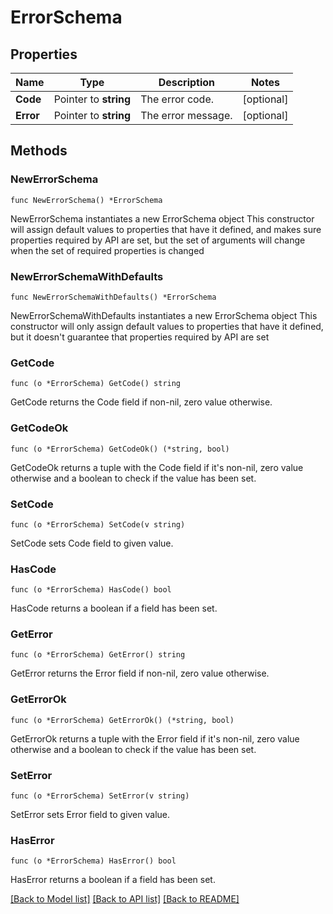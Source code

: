# ErrorSchema

## Properties

Name | Type | Description | Notes
------------ | ------------- | ------------- | -------------
**Code** | Pointer to **string** | The error code. | [optional] 
**Error** | Pointer to **string** | The error message. | [optional] 

## Methods

### NewErrorSchema

`func NewErrorSchema() *ErrorSchema`

NewErrorSchema instantiates a new ErrorSchema object
This constructor will assign default values to properties that have it defined,
and makes sure properties required by API are set, but the set of arguments
will change when the set of required properties is changed

### NewErrorSchemaWithDefaults

`func NewErrorSchemaWithDefaults() *ErrorSchema`

NewErrorSchemaWithDefaults instantiates a new ErrorSchema object
This constructor will only assign default values to properties that have it defined,
but it doesn't guarantee that properties required by API are set

### GetCode

`func (o *ErrorSchema) GetCode() string`

GetCode returns the Code field if non-nil, zero value otherwise.

### GetCodeOk

`func (o *ErrorSchema) GetCodeOk() (*string, bool)`

GetCodeOk returns a tuple with the Code field if it's non-nil, zero value otherwise
and a boolean to check if the value has been set.

### SetCode

`func (o *ErrorSchema) SetCode(v string)`

SetCode sets Code field to given value.

### HasCode

`func (o *ErrorSchema) HasCode() bool`

HasCode returns a boolean if a field has been set.

### GetError

`func (o *ErrorSchema) GetError() string`

GetError returns the Error field if non-nil, zero value otherwise.

### GetErrorOk

`func (o *ErrorSchema) GetErrorOk() (*string, bool)`

GetErrorOk returns a tuple with the Error field if it's non-nil, zero value otherwise
and a boolean to check if the value has been set.

### SetError

`func (o *ErrorSchema) SetError(v string)`

SetError sets Error field to given value.

### HasError

`func (o *ErrorSchema) HasError() bool`

HasError returns a boolean if a field has been set.


[[Back to Model list]](../README.md#documentation-for-models) [[Back to API list]](../README.md#documentation-for-api-endpoints) [[Back to README]](../README.md)


